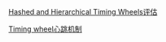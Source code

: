 

[Hashed and Hierarchical Timing Wheels评估](https://paulcavallaro.com/blog/hashed-and-hierarchical-timing-wheels/)       

[Timing wheel心跳机制](https://journey-c.github.io/timing-wheel/)   